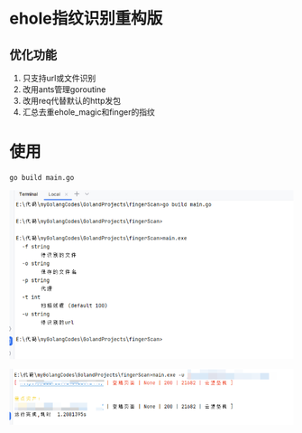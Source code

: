 # ehole指纹识别重构版

## 优化功能

1. 只支持url或文件识别
2. 改用ants管理goroutine
3. 改用req代替默认的http发包
4. 汇总去重ehole_magic和finger的指纹



# 使用

```bash
go build main.go

```

![img.png](img/img1.png)


![img.png](img/img2.png)